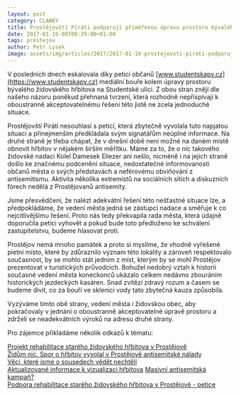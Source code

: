 ```yaml
---
layout: post
category: CLANKY
title: Prostějovští Piráti podporují přiměřenou úpravu prostoru bývalého židovského hřbitova a vyzývají k pokračování jednání
date: 2017-01-16-08T08:29:00+01:00  
tags: prostejov
author: Petr Lysek
image: assets/img/articles/2017/2017-01-16-prostejovsti-pirati-podporuji-primerenou-upravu-prostoru-byvaleho-zidovskeho-hrbitova-a-vyzyvaji-k-pokracovani-jednani.jpg   #751x422 pixelu
---
```

V posledních dnech eskalovala díky petici občanů [www.studentskapv.cz](https://www.studentskapv.cz) mediální bouře kolem úpravy prostoru bývalého židovského hřbitova na Studentské ulici. Z obou stran znějí dle našeho názoru poněkud přehnaná tvrzení, která rozhodně nepřispívají k oboustranně akceptovatelnému řešení této jistě ne zcela jednoduché situace.

Prostějovští Piráti nesouhlasí s peticí, která zbytečně vyvolala tuto napjatou situaci a přinejmenším předkládala svým signatářům neúplné informace. Na druhé straně je třeba chápat, že v dnešní době není možné na daném místě obnovit hřbitov v nějakém širším měřítku. Máme za to, že o nic takového židovské nadaci Kolel Damesek Eliezer ani nešlo, nicméně i na jejich straně došlo ke značnému podcenění situace, nedostatečné informovanosti občanů města o svých představách a neférovému obviňování z antisemitismu. Aktivita několika extremistů na sociálních sítích a diskuzních fórech nedělá z Prostějovanů antisemity.

Jsme přesvědčeni, že nalézt adekvátní řešení této nešťastné situace lze, a předpokládáme, že vedení města jedná se zástupci nadace a směřuje k co nejcitlivějšímu řešení. Proto nás tedy překvapila rada města, která údajně doporučila petici vyhovět a pokud bude toto předloženo ke schválení zastupitelstvu, budeme hlasovat proti.

Prostějov nemá mnoho památek a proto si myslíme, že vhodně vyřešené pietní místo, které by zdůraznilo význam této lokality a zároveň respektovalo současnost, by se mohlo stát jedním z míst, kterým by se mohl Prostějov prezentovat v turistických průvodcích. Bohužel nedobrý vztah k historii současné vedení města koneckonců ukázalo celkem nedávno zbouráním historických jezdeckých kasáren. Snad zvítězí zdravý rozum a časem se budeme divit, co za bouři ve sklenici vody tato zbytečná kauza způsobila.

Vyzýváme tímto obě strany, vedení města i židovskou obec, aby pokračovaly v jednání o oboustranně akceptovatelné úpravě prostoru a zdrželi se neadekvátních výroků na adresu druhé strany.

Pro zájemce přikládáme několik odkazů k tématu:

[Projekt rehabilitace starého židovského hřbitova v Prostějově](http://prostejov.zidovskyhrbitov.cz)  
[Židům nic. Spor o hřbitov vyvolal v Prostějově antisemitské nálady](http://1url.cz/ytG0C)  
[Věci, které jsme o sousedech vědět nechtěli](http://1url.cz/ltG0Z)  
[Aktualizované informace k vizualizaci hřbitova](http://1url.cz/ptG0I)
[Masivní antisemitská kampaň?](http://1url.cz/JtGOW)  
[Podpora rehabilitace starého židovského hřbitova v Prostějově - petice](http://1url.cz/jtGXY)